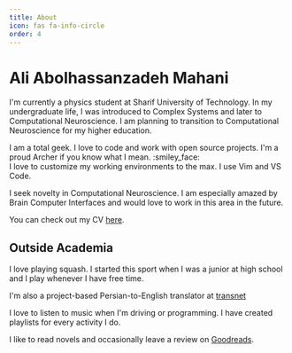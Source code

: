 ```yaml
---
title: About
icon: fas fa-info-circle
order: 4
---
```


# Ali Abolhassanzadeh Mahani
I'm currently a physics student at Sharif University of Technology. In my undergraduate life, I was introduced to Complex Systems and
later to Computational Neuroscience. I am planning to transition to Computational Neuroscience for my higher education.

I am a total geek. I love to code and work with open source projects. I'm a proud Archer if you know what I mean.  :smiley_face:\
I love to customize my working environments to the max. I use Vim and VS Code.

I seek novelty in Computational Neuroscience. I am especially amazed by Brain Computer Interfaces and would love to
work in this area in the future.

You can check out my CV [here](/assets/pdf/ali_mahani_cv.pdf).

## Outside Academia
I love playing squash. I started this sport when I was a junior at high school and I play whenever I have free time.

I'm also a project-based Persian-to-English translator at [transnet](https://transnet.ir)

I love to listen to music when I'm driving or programming. I have created playlists for every activity I do.

I like to read novels and occasionally leave a review on [Goodreads](https://www.goodreads.com/user/show/69194805-ali-abolhassanzadeh-mahani).
